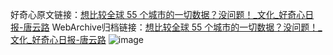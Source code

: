 好奇心原文链接：[想比较全球 55 个城市的一切数据？没问题！_文化_好奇心日报-唐云路](https://www.qdaily.com/articles/1479.html)
WebArchive归档链接：[想比较全球 55 个城市的一切数据？没问题！_文化_好奇心日报-唐云路](http://web.archive.org/web/20171019233857/http://www.qdaily.com/articles/1479.html)
![image](http://ww3.sinaimg.cn/large/007d5XDply1g3v4fncmu6j30u03bt7wh)